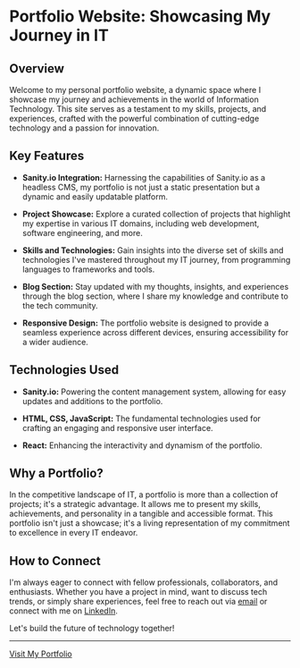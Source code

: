 # Portfolio Website: Showcasing My Journey in IT

## Overview

Welcome to my personal portfolio website, a dynamic space where I showcase my journey and achievements in the world of Information Technology. This site serves as a testament to my skills, projects, and experiences, crafted with the powerful combination of cutting-edge technology and a passion for innovation.

## Key Features

- **Sanity.io Integration:** Harnessing the capabilities of Sanity.io as a headless CMS, my portfolio is not just a static presentation but a dynamic and easily updatable platform.

- **Project Showcase:** Explore a curated collection of projects that highlight my expertise in various IT domains, including web development, software engineering, and more.

- **Skills and Technologies:** Gain insights into the diverse set of skills and technologies I've mastered throughout my IT journey, from programming languages to frameworks and tools.

- **Blog Section:** Stay updated with my thoughts, insights, and experiences through the blog section, where I share my knowledge and contribute to the tech community.

- **Responsive Design:** The portfolio website is designed to provide a seamless experience across different devices, ensuring accessibility for a wider audience.

## Technologies Used

- **Sanity.io:** Powering the content management system, allowing for easy updates and additions to the portfolio.

- **HTML, CSS, JavaScript:** The fundamental technologies used for crafting an engaging and responsive user interface.

- **React:** Enhancing the interactivity and dynamism of the portfolio.

## Why a Portfolio?

In the competitive landscape of IT, a portfolio is more than a collection of projects; it's a strategic advantage. It allows me to present my skills, achievements, and personality in a tangible and accessible format. This portfolio isn't just a showcase; it's a living representation of my commitment to excellence in every IT endeavor.

## How to Connect

I'm always eager to connect with fellow professionals, collaborators, and enthusiasts. Whether you have a project in mind, want to discuss tech trends, or simply share experiences, feel free to reach out via [email](mailto:info@tgoovaerts.be) or connect with me on [LinkedIn](https://www.linkedin.com/in/thibeau-goovaerts-b7b416221/).

Let's build the future of technology together!

---

[Visit My Portfolio](https://tgoovaerts.be)
